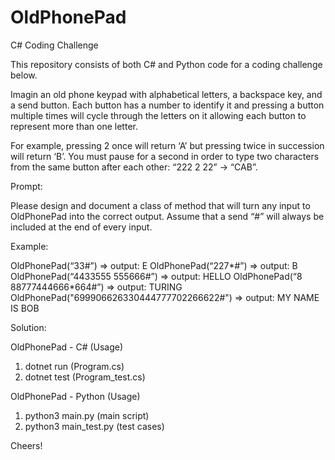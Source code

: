 # OldPhonePad
C# Coding Challenge

This repository consists of both C# and Python code for a coding challenge below.

Imagin an old phone keypad with alphabetical letters, a backspace key, and a send button. Each button has a number to identify it and pressing a button multiple times will cycle through the letters on it allowing each button to represent more than one letter.

For example, pressing 2 once will return ‘A’ but pressing twice in succession will return ‘B’. You must pause for a second in order to type two characters from the same button after each other: “222 2 22” -> “CAB”.


Prompt:

Please design and document a class of method that will turn any input to OldPhonePad into the correct output. Assume that a send “#” will always be included at the end of every input.


Example:

OldPhonePad(“33#”) => output: E
OldPhonePad(“227*#”) => output: B
OldPhonePad(“4433555 555666#”) => output: HELLO
OldPhonePad(“8 88777444666*664#”) => output: TURING
OldPhonePad("699906626330444777702266622#") => output: MY NAME IS BOB


Solution:

OldPhonePad - C# (Usage)
1) dotnet run (Program.cs)
2) dotnet test (Program_test.cs)

OldPhonePad - Python  (Usage)
1) python3 main.py (main script)
2) python3 main_test.py (test cases)


Cheers!
